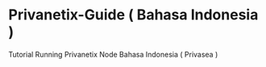 # Privanetix-Guide ( Bahasa Indonesia )
Tutorial Running Privanetix Node Bahasa Indonesia ( Privasea )
